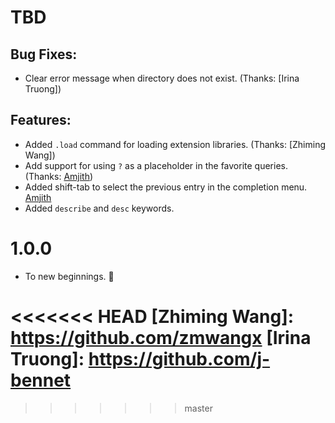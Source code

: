 TBD
====

Bug Fixes:
----------

* Clear error message when directory does not exist. (Thanks: [Irina Truong])

Features:
---------

* Added `.load` command for loading extension libraries. (Thanks: [Zhiming Wang])
* Add support for using `?` as a placeholder in the favorite queries. (Thanks: [Amjith])
* Added shift-tab to select the previous entry in the completion menu. [Amjith]
* Added `describe` and `desc` keywords.

1.0.0
=====

* To new beginnings. :tada:



[Amjith]: https://blog.amjith.com
<<<<<<< HEAD
[Zhiming Wang]: https://github.com/zmwangx
[Irina Truong]: https://github.com/j-bennet
=======
>>>>>>> master
